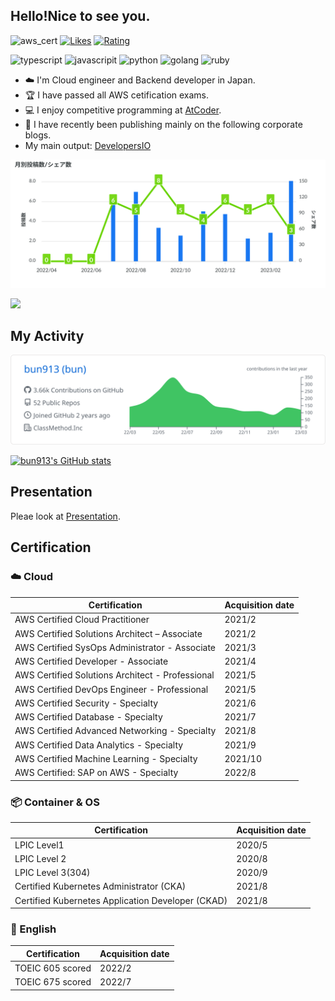 ## Hello!Nice to see you.

![aws_cert](https://img.shields.io/badge/-AWSCert%2012-232F3E.svg?logo=amazon-aws&style=flat) [![Likes](https://badgen.org/img/zenn/bun913/likes?style=plastic)](https://zenn.dev/bun913) [![Rating](https://badgen.org/img/atcoder/bun913/rating/algorithm?style=plastic)](https://atcoder.jp/users/bun913?contestType=algo)

![typescript](https://img.shields.io/badge/-TypeScript-007ACC.svg?logo=typescript&style=flat) ![javascripit](https://img.shields.io/badge/Javascript-276DC3.svg?logo=javascript&style=flat) ![python](https://img.shields.io/badge/-Python-F9DC3E.svg?logo=python&style=flat) ![golang](https://img.shields.io/badge/-Go-76E1FE.svg?logo=go&style=flat) ![ruby](https://img.shields.io/badge/-Ruby-CC342D?style=flat&logo=Ruby&logoColor=white)

- :cloud: I'm Cloud engineer and Backend developer in Japan.
- :trophy: I have passed all AWS cetification exams.
- :computer: I enjoy competitive programming at [AtCoder](https://atcoder.jp/?lang=ja).
- :notebook_with_decorative_cover: I have recently been publishing mainly on the following corporate blogs.
- My main output: [DevelopersIO](https://dev.classmethod.jp/author/bun913/)

[![devio](developersio/bun913.svg)](https://dev.classmethod.jp/author/bun913/)

<!--START_SECTION:lapras-card-->
<a href="https://lapras.com/public/IJFRLX8" target="_blank" rel="noopener noreferrer"><img src="https://lapras-card-generator.vercel.app/api/svg?e=3.48&b=2.85&i=3.33&b1=%23020E27&b2=%230E5593&i1=%23030E21&i2=%231688BF&l=en" width="400" ></a>
<!--END_SECTION:lapras-card-->

## My Activity

[![](https://raw.githubusercontent.com/bun913/bun913/main/profile-summary-card-output/github/0-profile-details.svg)](https://github.com/bun913/github-profile-summary-cards)

[![bun913's GitHub stats](https://github-readme-stats.vercel.app/api?username=bun913)](https://github.com/anuraghazra/github-readme-stats)

## Presentation

Pleae look at [Presentation](presentation/presentation.md).

## Certification

### :cloud: Cloud

|Certification                              |Acquisition date         |
|----------------------------------------------------|------|
|AWS Certified Cloud Practitioner                    |2021/2|
|AWS Certified Solutions Architect – Associate       |2021/2|
|AWS Certified SysOps Administrator - Associate      |2021/3|
|AWS Certified Developer - Associate                 |2021/4|
|AWS Certified Solutions Architect - Professional    |2021/5|
|AWS Certified DevOps Engineer - Professional        |2021/5|
|AWS Certified Security - Specialty                  |2021/6|
|AWS Certified Database - Specialty                  |2021/7|
|AWS Certified Advanced Networking - Specialty       |2021/8|
|AWS Certified Data Analytics - Specialty            |2021/9|
|AWS Certified Machine Learning - Specialty          |2021/10|
|AWS Certified: SAP on AWS - Specialty               |2022/8|

### :package: Container & OS

|Certification                              |Acquisition date         |
|-------------------------------------------------------|-------------|
|LPIC Level1                                            |2020/5|
|LPIC Level 2                                           |2020/8|
|LPIC Level 3(304)                                      |2020/9|
|Certified Kubernetes Administrator (CKA)               |2021/8|
|Certified Kubernetes Application Developer (CKAD)      |2021/8|

### :book: English

|Certification                              |Acquisition date         |
|-------------------------------------------------------|-------------|
|TOEIC 605 scored                                            |2022/2|
|TOEIC 675 scored                                            |2022/7|
